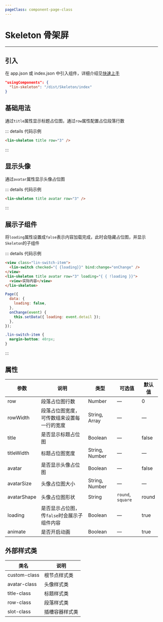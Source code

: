 ```yaml
---
pageClass: component-page-class
---
```


# Skeleton 骨架屏

---

<demo-image src='/componentImage/view/skeleton.png' />

## 引入

在 app.json 或 index.json 中引入组件，详细介绍见[快速上手](/guide/start)

```json
"usingComponents": {
  "lin-skeleton": "/dist/Skeleton/index"
}
```

## 基础用法

通过`title`属性显示标题占位图，通过`row`属性配置占位段落行数

::: details 代码示例

```html
<lin-skeleton title row="3" />
```

:::

## 显示头像

通过`avatar`属性显示头像占位图

::: details 代码示例

```html
<lin-skeleton title avatar row="3" />
```

:::

## 展示子组件

将`loading`属性设置成`false`表示内容加载完成，此时会隐藏占位图，并显示`Skeleton`的子组件

::: details 代码示例

```html
<view class="lin-switch-item">
  <lin-switch checked="{ {loading}}" bind:change="onChange" />
</view>
<lin-skeleton title avatar row="3" loading="{ { !loading }}">
  <view>实际内容</view>
</lin-skeleton>
```

```javascript
Page({
  data: {
    loading: false,
  },
  onChange(event) {
    this.setData({ loading: event.detail });
  },
});
```

```css
.lin-switch-item {
  margin-bottom: 40rpx;
}
```

:::

## 属性

| 参数        | 说明                                        | 类型           | 可选值            | 默认值 |
| ----------- | ------------------------------------------- | -------------- | ----------------- | ------ |
| row         | 段落占位图行数                              | Number         | —                 | 0      |
| rowWidth    | 段落占位图宽度，可传数组来设置每一行的宽度  | String, Array  | —                 | —      |
| title       | 是否显示标题占位图                          | Boolean        | —                 | false  |
| titleWidth  | 标题占位图宽度                              | String, Number | —                 | —      |
| avatar      | 是否显示头像占位图                          | Boolean        | —                 | false  |
| avatarSize  | 头像占位图大小                              | String, Number | —                 | —      |
| avatarShape | 头像占位图形状                              | String         | `round`, `square` | round  |
| loading     | 是否显示占位图，传`false`时会展示子组件内容 | Boolean        | —                 | true   |
| animate     | 是否开启动画                                | Boolean        | —                 | true   |

## 外部样式类

| 类名     | 说明           |
| ------------ | -------------- |
| custom-class | 根节点样式类   |
| avatar-class | 头像样式类     |
| title-class  | 标题样式类     |
| row-class    | 段落样式类     |
| slot-class   | 插槽容器样式类 |

